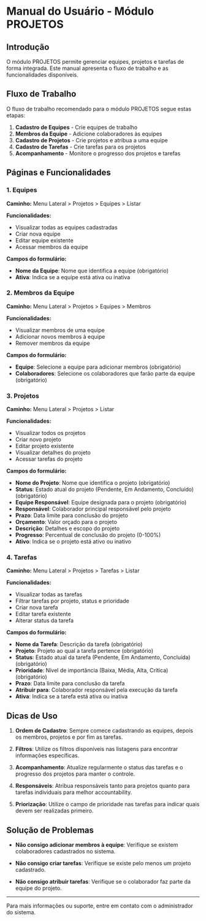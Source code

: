 # Manual do Usuário - Módulo PROJETOS

## Introdução

O módulo PROJETOS permite gerenciar equipes, projetos e tarefas de forma integrada. Este manual apresenta o fluxo de trabalho e as funcionalidades disponíveis.

## Fluxo de Trabalho

O fluxo de trabalho recomendado para o módulo PROJETOS segue estas etapas:

1. **Cadastro de Equipes** - Crie equipes de trabalho
2. **Membros da Equipe** - Adicione colaboradores às equipes
3. **Cadastro de Projetos** - Crie projetos e atribua a uma equipe
4. **Cadastro de Tarefas** - Crie tarefas para os projetos
5. **Acompanhamento** - Monitore o progresso dos projetos e tarefas

## Páginas e Funcionalidades

### 1. Equipes

**Caminho:** Menu Lateral > Projetos > Equipes > Listar

**Funcionalidades:**
- Visualizar todas as equipes cadastradas
- Criar nova equipe
- Editar equipe existente
- Acessar membros da equipe

**Campos do formulário:**
- **Nome da Equipe**: Nome que identifica a equipe (obrigatório)
- **Ativa**: Indica se a equipe está ativa ou inativa

### 2. Membros da Equipe

**Caminho:** Menu Lateral > Projetos > Equipes > Membros

**Funcionalidades:**
- Visualizar membros de uma equipe
- Adicionar novos membros à equipe
- Remover membros da equipe

**Campos do formulário:**
- **Equipe**: Selecione a equipe para adicionar membros (obrigatório)
- **Colaboradores**: Selecione os colaboradores que farão parte da equipe (obrigatório)

### 3. Projetos

**Caminho:** Menu Lateral > Projetos > Listar

**Funcionalidades:**
- Visualizar todos os projetos
- Criar novo projeto
- Editar projeto existente
- Visualizar detalhes do projeto
- Acessar tarefas do projeto

**Campos do formulário:**
- **Nome do Projeto**: Nome que identifica o projeto (obrigatório)
- **Status**: Estado atual do projeto (Pendente, Em Andamento, Concluído) (obrigatório)
- **Equipe Responsável**: Equipe designada para o projeto (obrigatório)
- **Responsável**: Colaborador principal responsável pelo projeto
- **Prazo**: Data limite para conclusão do projeto
- **Orçamento**: Valor orçado para o projeto
- **Descrição**: Detalhes e escopo do projeto
- **Progresso**: Percentual de conclusão do projeto (0-100%)
- **Ativo**: Indica se o projeto está ativo ou inativo

### 4. Tarefas

**Caminho:** Menu Lateral > Projetos > Tarefas > Listar

**Funcionalidades:**
- Visualizar todas as tarefas
- Filtrar tarefas por projeto, status e prioridade
- Criar nova tarefa
- Editar tarefa existente
- Alterar status da tarefa

**Campos do formulário:**
- **Nome da Tarefa**: Descrição da tarefa (obrigatório)
- **Projeto**: Projeto ao qual a tarefa pertence (obrigatório)
- **Status**: Estado atual da tarefa (Pendente, Em Andamento, Concluída) (obrigatório)
- **Prioridade**: Nível de importância (Baixa, Média, Alta, Crítica) (obrigatório)
- **Prazo**: Data limite para conclusão da tarefa
- **Atribuir para**: Colaborador responsável pela execução da tarefa
- **Ativa**: Indica se a tarefa está ativa ou inativa

## Dicas de Uso

1. **Ordem de Cadastro**: Sempre comece cadastrando as equipes, depois os membros, projetos e por fim as tarefas.

2. **Filtros**: Utilize os filtros disponíveis nas listagens para encontrar informações específicas.

3. **Acompanhamento**: Atualize regularmente o status das tarefas e o progresso dos projetos para manter o controle.

4. **Responsáveis**: Atribua responsáveis tanto para projetos quanto para tarefas individuais para melhor accountability.

5. **Priorização**: Utilize o campo de prioridade nas tarefas para indicar quais devem ser realizadas primeiro.

## Solução de Problemas

- **Não consigo adicionar membros à equipe**: Verifique se existem colaboradores cadastrados no sistema.

- **Não consigo criar tarefas**: Verifique se existe pelo menos um projeto cadastrado.

- **Não consigo atribuir tarefas**: Verifique se o colaborador faz parte da equipe do projeto.

---

Para mais informações ou suporte, entre em contato com o administrador do sistema.